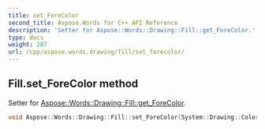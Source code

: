 ```yaml
---
title: set_ForeColor
second_title: Aspose.Words for C++ API Reference
description: 'Setter for Aspose::Words::Drawing::Fill::get_ForeColor.'
type: docs
weight: 287
url: /cpp/aspose.words.drawing/fill/set_forecolor/
---
```

## Fill.set_ForeColor method


Setter for [Aspose::Words::Drawing::Fill::get_ForeColor](../get_forecolor/).

```cpp
void Aspose::Words::Drawing::Fill::set_ForeColor(System::Drawing::Color value)
```

